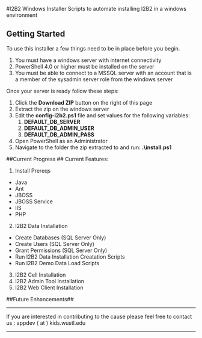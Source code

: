 #I2B2 Windows Installer
Scripts to automate installing I2B2 in a windows environment

## Getting Started ##
To use this installer a few things need to be in place before you begin.

1. You must have a windows server with internet connectivity
2. PowerShell 4.0 or higher must be installed on the server
3. You must be able to connect to a MSSQL server with an account that is a member of the sysadmin server role from the windows server

Once your server is ready follow these steps:

1. Click the **Download ZIP** button on the right of this page
2. Extract the zip on the windows server
3. Edit the **config-i2b2.ps1** file and set values for the following variables:
	1. **DEFAULT\_DB\_SERVER**
	2. **DEFAULT\_DB\_ADMIN\_USER**
	3. **DEFAULT\_DB\_ADMIN\_PASS**
4. Open PowerShell as an Administrator
5. Navigate to the folder the zip extracted to and  run: **.\install.ps1** 


##Current Progress ##
Current Features:

1. Install Prereqs
  * Java
  * Ant
  * JBOSS
  * JBOSS Service
  * IIS
  * PHP
2. I2B2 Data Installation
  * Create Databases (SQL Server Only)
  * Create Users (SQL Server Only)
  * Grant Permissions (SQL Server Only)
  * Run I2B2 Data Installation Creatation Scripts
  * Run I2B2 Demo Data Load Scripts
3. I2B2 Cell Installation
4. I2B2 Admin Tool Installation
5. I2B2 Web Client Installation


##Future Enhancements##


----------

If you are interested in contributing to the cause please feel free to contact us : appdev ( at ) kids.wustl.edu


----------